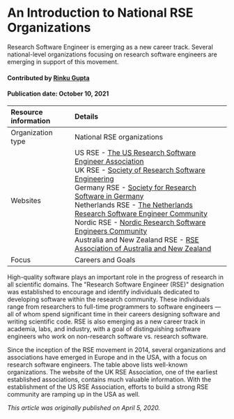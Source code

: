 # An Introduction to National RSE Organizations

<!--deck text start-->
Research Software Engineer is emerging as a new career track. Several national-level organizations focusing on research software engineers are emerging in support of this movement.
<!--deck text end-->

#### Contributed by [Rinku Gupta](http://github.com/rinkug)

#### Publication date: October 10, 2021

Resource information | Details 
:--- | :--- 
Organization type  | National RSE organizations
Websites  |   US RSE - [The US Research Software Engineer Association](http://us-rse.org)<br> UK RSE - [Society of Research Software Engineering](https://society-rse.org)<br>Germany RSE - [Society for Research Software in Germany](http://de-rse.org)<br> Netherlands RSE - [The Netherlands Research Software Engineer Community](http://nl-rse.org)<br> Nordic RSE - [Nordic Research Software Engineers Community](http://nordic-rse.org)<br>Australia and New Zealand RSE - [RSE Association of Australia and New Zealand](https://rse-aunz.github.io/)
Focus | Careers and Goals


High-quality software plays an important role in the progress of research in all scientific domains. The "Research Software Engineer (RSE)" designation was established to encourage and identify individuals dedicated to developing software within the research community. These individuals range from researchers to full-time programmers to software engineers — all of whom spend significant time in their careers designing software and writing scientific code. RSE is also emerging as a new career track in academia, labs, and industry, with a goal of distinguishing software engineers who work on non-research software vs. research software.

Since the inception of the RSE movement in 2014, several organizations and associations have emerged in Europe and in the USA, with a focus on research software engineers. The table above lists well-known organizations. The website of the UK RSE Association, one of the earliest established associations, contains much valuable information. With the establishment of the US RSE Association, efforts to build a strong RSE community are ramping up in the USA as well.

*This article was originally published on April 5, 2020.*

<!---
Publish: yes
Topics: Projects and organizations, Research Software Engineers
Pinned: no
RSS update: 2021-10-10
--->
